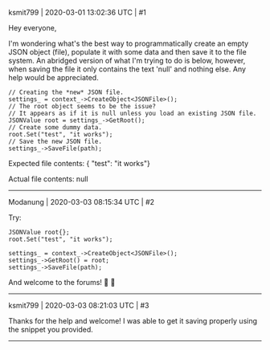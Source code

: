 ksmit799 | 2020-03-01 13:02:36 UTC | #1

Hey everyone,

I'm wondering what's the best way to programmatically create an empty JSON object (file), populate it with some data and then save it to the file system. An abridged version of what I'm trying to do is below, however, when saving the file it only contains the text 'null' and nothing else. Any help would be appreciated.

    // Creating the *new* JSON file.
    settings_ = context_->CreateObject<JSONFile>();
    // The root object seems to be the issue?
    // It appears as if it is null unless you load an existing JSON file.
    JSONValue root = settings_->GetRoot();
    // Create some dummy data.
    root.Set("test", "it works");
    // Save the new JSON file.
    settings_->SaveFile(path);

Expected file contents:
{ "test": "it works"}

Actual file contents:
null

-------------------------

Modanung | 2020-03-03 08:15:34 UTC | #2

Try:
```
JSONValue root{};
root.Set("test", "it works");

settings_ = context_->CreateObject<JSONFile>();
settings_->GetRoot() = root;
settings_->SaveFile(path);
```
And welcome to the forums! :confetti_ball: :slightly_smiling_face:

-------------------------

ksmit799 | 2020-03-03 08:21:03 UTC | #3

Thanks for the help and welcome! I was able to get it saving properly using the snippet you provided.

-------------------------

